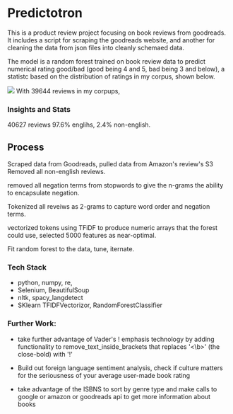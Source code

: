 # Predictotron

This is a product review project focusing on book reviews from goodreads. It includes a script for scraping the goodreads website, and another for cleaning the data from json files into cleanly schemaed data.

The model is a random forest trained on book review data to predict numerical rating good/bad (good being 4 and 5, bad being 3 and below), a statistc based on the distribution of ratings in my corpus, shown below. 

<img src="img/ratings_hist.png">
With 39644 reviews in my corpups, 

### Insights and Stats
40627 reviews 
97.6% englihs, 2.4% non-english. 


## Process
Scraped data from Goodreads, pulled data from Amazon's review's S3
Removed all non-english reviews. 

removed all negation terms from stopwords to give the n-grams the ability to encapsulate negation. 

Tokenized all reveiws as 2-grams to capture word order and negation terms. 

vectorized tokens using TFiDF to produce numeric arrays that the forest could use, selected 5000 features as near-optimal. 

Fit random forest to the data, tune, iternate. 







### Tech Stack
- python, numpy, re,
- Selenium, BeautifulSoup
- nltk, spacy_langdetect
- SKlearn TFIDFVectorizor, RandomForestClassifier


### Further Work:
- take further advantage of Vader's ! emphasis technology by adding functionality to remove_text_inside_brackets that replaces '<\b>' (the close-bold) with '!'

- Build out foreign language sentiment analysis, check if culture matters for the seriousness of your average user-made book rating

- take advantage of the ISBNS to sort by genre type and make calls to google or amazon or goodreads api to get more information about books

